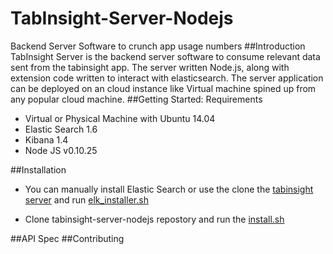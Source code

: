 # TabInsight-Server-Nodejs
Backend Server Software to crunch app usage numbers
##Introduction
TabInsight Server is the backend server software to consume relevant data sent from the tabinsight app. 
The server written Node.js, along with extension code written to interact with elasticsearch. 
The server application can be deployed on an cloud instance like Virtual machine spined up from any popular cloud machine.
##Getting Started: Requirements
* Virtual or Physical Machine with Ubuntu 14.04
* Elastic Search 1.6
* Kibana 1.4
* Node JS v0.10.25

##Installation
 - You can manually install Elastic Search or use the clone the [tabinsight server](https://github.com/TabInsight/TabInsight-Server) and run [elk_installer.sh](https://github.com/TabInsight/TabInsight-Server/blob/master/elk_installers/elk_install.sh)

- Clone tabinsight-server-nodejs repostory and run the [install.sh](https://github.com/TabInsight/TabInsight-Server-Nodejs/blob/master/install.sh)
 

##API Spec
##Contributing
